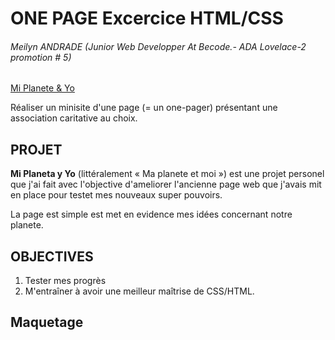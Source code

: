 # ONE PAGE Excercice HTML/CSS

###### Meilyn ANDRADE (Junior Web Developper At Becode.- ADA Lovelace-2 promotion # 5)
[Mi Planete & Yo](https://meilyn.github.io/HTML-CSS/Association/)

Réaliser un minisite d'une page (= un one-pager) présentant une association caritative au choix.

## PROJET

**Mi Planeta y Yo** (littéralement « Ma planete et moi ») est une projet personel que j'ai fait avec l'objective d'ameliorer l'ancienne page web que j'avais mit en place pour testet mes nouveaux super pouvoirs. 

La page est simple est met en evidence mes idées concernant notre planete.

## OBJECTIVES
1. Tester mes progrès
2. M'entraîner à avoir une meilleur maîtrise de CSS/HTML.

## Maquetage




